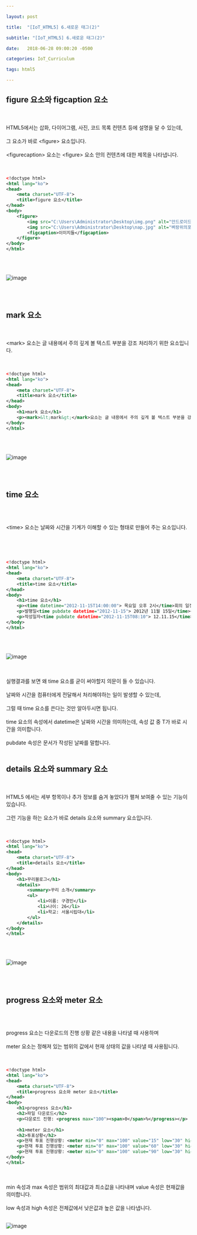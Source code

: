 ```yaml
---

layout: post

title:  "[IoT_HTML5] 6.새로운 태그(2)"

subtitle: "[IoT_HTML5] 6.새로운 태그(2)"

date:   2018-06-28 09:00:20 -0500

categories: IoT_Curriculum

tags: html5

---
```


## figure 요소와 figcaption 요소

<br>
<br>
HTML5에서는 삽화, 다이어그램, 사진, 코드 목록 컨텐츠 등에 설명을 달 수 있는데,
<br>
<br>
그 요소가 바로 &lt;figure&gt; 요소입니다.
<br>
<br>
&lt;figurecaption&gt; 요소는 &lt;figure&gt; 요소 안의 컨텐츠에 대한 제목을 나타냅니다.
<br>
<br>
<br>

```xml
<!doctype html>
<html lang="ko">
<head>
	<meta charset="UTF-8">
	<title>figure 요소</title>
</head>
<body>
	<figure>
		<img src="C:\Users\Administrator\Desktop\img.png" alt="안드로이드로 용돈벌기">
		<img src="C:\Users\Administrator\Desktop\nap.jpg" alt="벼랑위의포뇨">
		<figcaption>이미지들</figcaption>
	</figure>
</body>
</html>
```

<br>
<br>

![image](/image/HTML5_image/html5_image_09.png)

<br>
<br>

## mark 요소

<br>
<br>
&lt;mark&gt; 요소는 글 내용에서 주의 깊게 볼 텍스트 부분을 강조 처리하기 위한 요소입니다.
<br>
<br>
<br>

```xml
<!doctype html>
<html lang="ko">
<head>
	<meta charset="UTF-8">
	<title>mark 요소</title>
</head>
<body>
	<h1>mark 요소</h1>
	<p><mark>&lt;mark&gt;</mark>요소는 글 내용에서 주의 깊게 볼 텍스트 부분을 강조 처리하기 위한 요소이다.</p>
</body>
</html>
```

<br>
<br>

![image](/image/HTML5_image/html5_image_10.png)

<br>
<br>

## time 요소

<br>
<br>

&lt;time&gt; 요소는 날짜와 시간을 기계가 이해할 수 있는 형태로 만들어 주는 요소입니다.

<br>
<br>
<br>

```xml
<!doctype html>
<html lang="ko">
<head>
	<meta charset="UTF-8">
	<title>time 요소</title>
</head>
<body>
	<h1>time 요소</h1>
	<p><time datetime="2012-11-15T14:00:00"> 목요일 오후 2시</time>회의 일정</p>
	<p>발행일<time pubdate datetime="2012-11-15"> 2012년 11월 15일</time></p>
	<p>작성일자<time pubdate datetime="2012-11-15T08:10"> 12.11.15</time></p>
</body>
</html>
```

<br>
<br>

![image](/image/HTML5_image/html5_image_11.png)

<br>
<br>
실행결과를 보면 왜 time 요소를 굳이 써야할지 의문이 들 수 있습니다.
<br>
<br>
날짜와 시간을 컴퓨터에게 전달해서 처리해야하는 일이 발생할 수 있는데,
<br>
<br>
그럴 때 time 요소를 쓴다는 것만 알아두시면 됩니다.
<br>
<br>
time 요소의 속성에서 datetime은 날짜와 시간을 의미하는데, 속성 값 중 T가 바로 시간을 의미합니다.
<br>
<br>
pubdate 속성은 문서가 작성된 날짜를 말합니다.

<br>
<br>

## details 요소와 summary 요소

<br>
<br>
HTML5 에서는 세부 항목이나 추가 정보를 숨겨 놓았다가 펼쳐 보여줄 수 있는 기능이 있습니다.
<br>
<br>
그런 기능을 하는 요소가 바로 details 요소와 summary 요소입니다.
<br>
<br>
<br>

```xml
<!doctype html>
<html lang="ko">
<head>
	<meta charset="UTF-8">
	<title>details 요소</title>
</head>
<body>
	<h1>꾸리블로그</h1>
	<details>
		<summary>꾸리 소개</summary>
		<ul>
			<li>이름: 구경민</li>
			<li>나이: 26</li>
			<li>학교: 서울시립대</li>
		</ul>
	</details>
</body>
</html>
```

<br>
<br>

![image](/image/HTML5_image/html5_image_12.png)

<br>
<br>

## progress 요소와 meter 요소

<br>
<br>

progress 요소는 다운로드의 진행 상황 같은 내용을 나타낼 때 사용하며
<br>
<br>
meter 요소는 정해져 있는 범위의 값에서 현재 상태의 값을 나타낼 때 사용됩니다.
<br>
<br>
<br>

```xml
<!doctype html>
<html lang="ko">
<head>
	<meta charset="UTF-8">
	<title>progress 요소와 meter 요소</title>
</head>
<body>
	<h1>progress 요소</h1>
	<h2>파일 다운로드</h2>
	<p>다운로드 진행: <progress max="100"><span>0</span>%</progress></p>
	
	<h1>meter 요소</h1>
	<h2>투표상황</h2>
	<p>현재 투표 진행상황: <meter min="0" max="100" value="15" low="30" high="65" title="percent">15%</meter></p>
	<p>현재 투표 진행상황: <meter min="0" max="100" value="60" low="30" high="65" title="percent">60%</meter></p>
	<p>현재 투표 진행상황: <meter min="0" max="100" value="90" low="30" high="65" title="percent">90%</meter></p>
</body>
</html>
```

<br>
<br>
min 속성과 max 속성은 범위의 최대값과 최소값을 나타내며 value 속성은 현재값을 의미합니다.
<br>
<br>
low 속성과 high 속성은 전체값에서 낮은값과 높은 값을 나타냅니다.
<br>
<br>


![image](/image/HTML5_image/html5_image_13.png)


